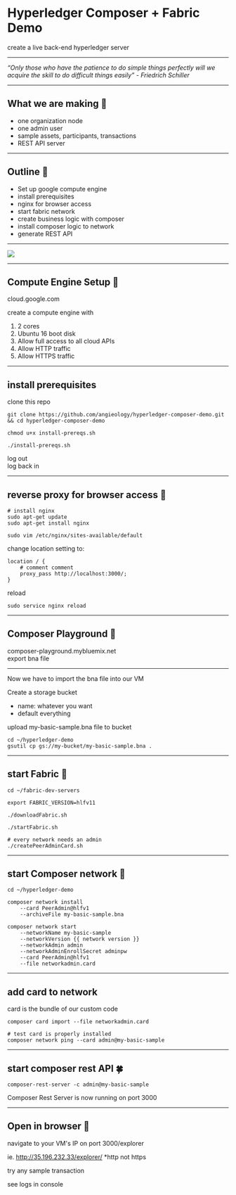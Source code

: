 

# Hyperledger Composer + Fabric Demo
create a live back-end hyperledger server

---
_“Only those who have the patience to do simple things perfectly will we acquire the skill to do difficult things easily” - Friedrich Schiller_

---
## What we are making 🐙

- one organization node
- one admin user
- sample assets, participants, transactions
- REST API server

---

## Outline 🐝

- Set up google compute engine
- install prerequisites
- nginx for browser access
- start fabric network
- create business logic with composer
- install composer logic to network
- generate REST API

---

<img src="https://hyperledger.github.io/composer/v0.19/assets/img/Composer-Diagram.svg">

---

## Compute Engine Setup 🦕

cloud.google.com 


create a compute engine with

1. 2 cores
2. Ubuntu 16 boot disk
3. Allow full access to all cloud APIs
4. Allow HTTP traffic
5. Allow HTTPS traffic
---
## install prerequisites 
clone this repo

```
git clone https://github.com/angieology/hyperledger-composer-demo.git
&& cd hyperledger-composer-demo

chmod u+x install-prereqs.sh

./install-prereqs.sh
```

log out  
log back in

---
## reverse proxy for browser access 🦔
```
# install nginx
sudo apt-get update
sudo apt-get install nginx

sudo vim /etc/nginx/sites-available/default
```
change location setting to:
```
location / {
	# comment comment    
	proxy_pass http://localhost:3000/;
}
```
reload
```
sudo service nginx reload
```
---
## Composer Playground 🐌
composer-playground.mybluemix.net  
export bna file

---
Now we have to import the bna file into our VM

Create a storage bucket
- name: whatever you want
- default everything

upload my-basic-sample.bna file to bucket
```
cd ~/hyperledger-demo
gsutil cp gs://my-bucket/my-basic-sample.bna .
```

---
## start Fabric 🐛
```
cd ~/fabric-dev-servers

export FABRIC_VERSION=hlfv11

./downloadFabric.sh 

./startFabric.sh

# every network needs an admin
./createPeerAdminCard.sh
```

---

## start Composer network 🐳
```
cd ~/hyperledger-demo

composer network install 
	--card PeerAdmin@hlfv1 
	--archiveFile my-basic-sample.bna

composer network start 
	--networkName my-basic-sample
	--networkVersion {{ network version }}
	--networkAdmin admin 
	--networkAdminEnrollSecret adminpw 
	--card PeerAdmin@hlfv1 
	--file networkadmin.card
```
    

---

## add card to network
card is the bundle of our custom code
```
composer card import --file networkadmin.card

# test card is properly installed
composer network ping --card admin@my-basic-sample
```

---
## start composer rest API 🍀
```
composer-rest-server -c admin@my-basic-sample
```

Composer Rest Server is now running on port 3000

---
## Open in browser 🐠

navigate to your VM's IP on port 3000/explorer

ie. http://35.196.232.33/explorer/
*http not https

try any sample transaction

see logs in console
   
